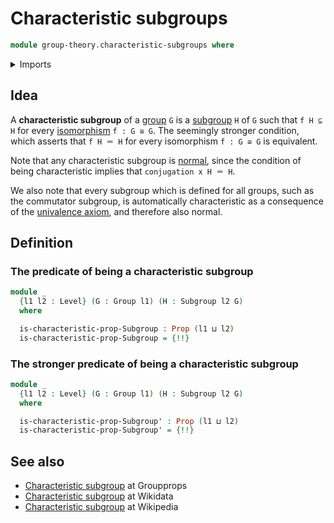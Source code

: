 # Characteristic subgroups

```agda
module group-theory.characteristic-subgroups where
```

<details><summary>Imports</summary>

```agda
open import foundation.propositions
open import foundation.universe-levels

open import group-theory.groups
open import group-theory.images-of-group-homomorphisms
open import group-theory.isomorphisms-groups
open import group-theory.subgroups
```

</details>

## Idea

A **characteristic subgroup** of a [group](group-theory.groups.md) `G` is a
[subgroup](group-theory.subgroups.md) `H` of `G` such that `f H ⊆ H` for every
[isomorphism](group-theory.isomorphisms-groups.md) `f : G ≅ G`. The seemingly
stronger condition, which asserts that `f H ＝ H` for every isomorphism
`f : G ≅ G` is equivalent.

Note that any characteristic subgroup is
[normal](group-theory.normal-subgroups.md), since the condition of being
characteristic implies that `conjugation x H ＝ H`.

We also note that every subgroup which is defined for all groups, such as the
commutator subgroup, is automatically characteristic as a consequence of the
[univalence axiom](foundation.univalence.md), and therefore also normal.

## Definition

### The predicate of being a characteristic subgroup

```agda
module _
  {l1 l2 : Level} (G : Group l1) (H : Subgroup l2 G)
  where

  is-characteristic-prop-Subgroup : Prop (l1 ⊔ l2)
  is-characteristic-prop-Subgroup = {!!}
```

### The stronger predicate of being a characteristic subgroup

```agda
module _
  {l1 l2 : Level} (G : Group l1) (H : Subgroup l2 G)
  where

  is-characteristic-prop-Subgroup' : Prop (l1 ⊔ l2)
  is-characteristic-prop-Subgroup' = {!!}
```

## See also

- [Characteristic subgroup](https://groupprops.subwiki.org/wiki/Characteristic_subgroup)
  at Groupprops
- [Characteristic subgroup](https://www.wikidata.org/entity/Q747027) at Wikidata
- [Characteristic subgroup](https://en.wikipedia.org/wiki/Characteristic_subgroup)
  at Wikipedia
